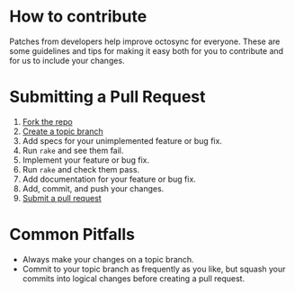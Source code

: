 How to contribute
=================

Patches from developers help improve octosync for everyone. These are some guidelines and tips for making it easy both for you to contribute and for us to include your changes.

Submitting a Pull Request
=========================

1. <a href="https://help.github.com/articles/fork-a-repo/">Fork the repo</a>
2. <a href="https://github.com/dchelimsky/rspec/wiki/Topic-Branches/">Create a topic branch</a>
3. Add specs for your unimplemented feature or bug fix.
4. Run `rake` and see them fail.
5. Implement your feature or bug fix.
6. Run `rake` and check them pass.
7. Add documentation for your feature or bug fix.
8. Add, commit, and push your changes.
9. <a href="https://help.github.com/articles/using-pull-requests/">Submit a pull request</a>

Common Pitfalls
===============

* Always make your changes on a topic branch.
* Commit to your topic branch as frequently as you like, but squash your commits into logical changes before creating a pull request.